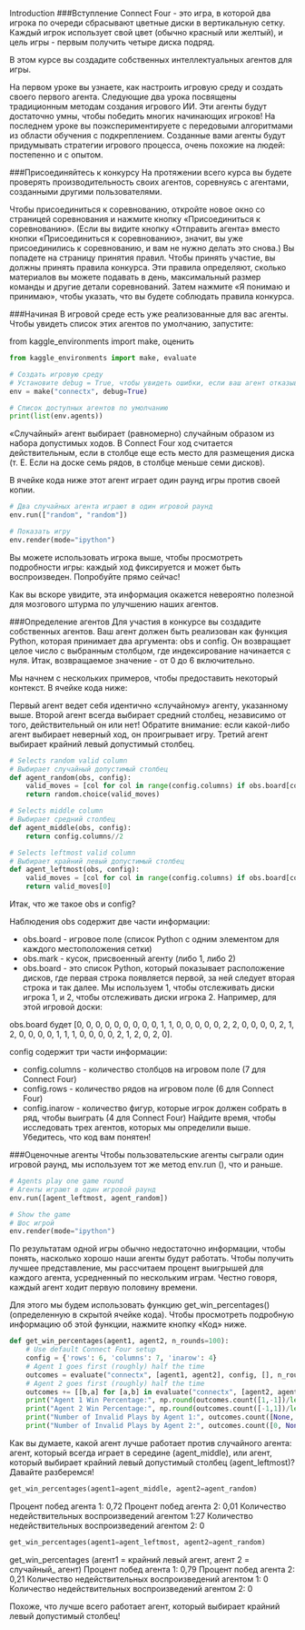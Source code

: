 Introduction
###Вступление
Connect Four - это игра, в которой два игрока по очереди сбрасывают цветные диски в вертикальную сетку. Каждый 
 игрок использует свой цвет (обычно красный или желтый), и цель игры - первым получить четыре диска подряд.


В этом курсе вы создадите собственных интеллектуальных агентов для игры.

На первом уроке вы узнаете, как настроить игровую среду и создать своего первого агента.
Следующие два урока посвящены традиционным методам создания игрового ИИ. Эти агенты будут достаточно умны, чтобы 
победить многих начинающих игроков!
На последнем уроке вы поэкспериментируете с передовыми алгоритмами из области обучения с подкреплением. Созданные 
вами агенты будут придумывать стратегии игрового процесса, очень похожие на людей: постепенно и с опытом.

###Присоединяйтесь к конкурсу
На протяжении всего курса вы будете проверять производительность своих агентов, соревнуясь с агентами, созданными 
другими пользователями.

Чтобы присоединиться к соревнованию, откройте новое окно со страницей соревнования и нажмите кнопку «Присоединиться 
к соревнованию». (Если вы видите кнопку «Отправить агента» вместо кнопки «Присоединиться к соревнованию», значит, 
вы уже присоединились к соревнованию, и вам не нужно делать это снова.)
Вы попадете на страницу принятия правил. Чтобы принять участие, вы должны принять правила конкурса. Эти правила 
определяют, сколько материалов вы можете подавать в день, максимальный размер команды и другие детали соревнований. 
Затем нажмите «Я понимаю и принимаю», чтобы указать, что вы будете соблюдать правила конкурса.

###Начиная
В игровой среде есть уже реализованные для вас агенты. Чтобы увидеть список этих агентов по умолчанию, запустите:

from kaggle_environments import make, оценить
```python
from kaggle_environments import make, evaluate

# Создать игровую среду
# Установите debug = True, чтобы увидеть ошибки, если ваш агент отказывается запускаться
env = make("connectx", debug=True)

# Список доступных агентов по умолчанию
print(list(env.agents))
```

«Случайный» агент выбирает (равномерно) случайным образом из набора допустимых ходов. В Connect Four ход считается 
действительным, если в столбце еще есть место для размещения диска (т. Е. Если на доске семь рядов, в столбце 
меньше семи дисков).

В ячейке кода ниже этот агент играет один раунд игры против своей копии.
```python
# Два случайных агента играют в один игровой раунд
env.run(["random", "random"])

# Показать игру
env.render(mode="ipython")
```
Вы можете использовать игрока выше, чтобы просмотреть подробности игры: каждый ход фиксируется и может быть 
 воспроизведен. Попробуйте прямо сейчас!

Как вы вскоре увидите, эта информация окажется невероятно полезной для мозгового штурма по улучшению наших агентов.

###Определение агентов
Для участия в конкурсе вы создадите собственных агентов.
Ваш агент должен быть реализован как функция Python, которая принимает два аргумента: obs и config. Он возвращает 
целое число с выбранным столбцом, где индексирование начинается с нуля. Итак, возвращаемое значение - от 0 до 6 
включительно.

Мы начнем с нескольких примеров, чтобы предоставить некоторый контекст. В ячейке кода ниже:

Первый агент ведет себя идентично «случайному» агенту, указанному выше.
Второй агент всегда выбирает средний столбец, независимо от того, действительный он или нет! Обратите внимание: если какой-либо агент выбирает неверный ход, он проигрывает игру.
Третий агент выбирает крайний левый допустимый столбец.

```python
# Selects random valid column
# Выбирает случайный допустимый столбец
def agent_random(obs, config):
    valid_moves = [col for col in range(config.columns) if obs.board[col] == 0]
    return random.choice(valid_moves)

# Selects middle column
# Выбирает средний столбец
def agent_middle(obs, config):
    return config.columns//2

# Selects leftmost valid column
# Выбирает крайний левый допустимый столбец
def agent_leftmost(obs, config):
    valid_moves = [col for col in range(config.columns) if obs.board[col] == 0]
    return valid_moves[0]
```
Итак, что же такое obs и config?

Наблюдения
obs содержит две части информации:

- obs.board - игровое поле (список Python с одним элементом для каждого местоположения сетки)
- obs.mark - кусок, присвоенный агенту (либо 1, либо 2)
- obs.board - это список Python, который показывает расположение дисков, где первая строка появляется первой, за ней 
следует вторая строка и так далее. Мы используем 1, чтобы отслеживать диски игрока 1, и 2, чтобы отслеживать диски 
игрока 2. Например, для этой игровой доски:


obs.board будет [0, 0, 0, 0, 0, 0, 0, 0, 0, 1, 1, 0, 0, 0, 0, 0, 2, 2, 0, 0, 0, 0, 2, 1, 2, 0, 0, 0, 0, 1, 1, 1, 0, 0, 0, 0, 2, 1, 2, 0, 2, 0].

config содержит три части информации:

- config.columns - количество столбцов на игровом поле (7 для Connect Four)
- config.rows - количество рядов на игровом поле (6 для Connect Four)
- config.inarow - количество фигур, которые игрок должен собрать в ряд, чтобы выиграть (4 для Connect Four)
Найдите время, чтобы исследовать трех агентов, которых мы определили выше. Убедитесь, что код вам понятен!

###Оценочные агенты
Чтобы пользовательские агенты сыграли один игровой раунд, мы используем тот же метод env.run (), что и раньше.
```python
# Agents play one game round
# Агенты играют в один игровой раунд
env.run([agent_leftmost, agent_random])

# Show the game
# Шос игрой
env.render(mode="ipython")
```
По результатам одной игры обычно недостаточно информации, чтобы понять, насколько хорошо наши агенты будут работать.
 Чтобы получить лучшее представление, мы рассчитаем процент выигрышей для каждого агента, усредненный по нескольким 
играм. Честно говоря, каждый агент ходит первую половину времени.

Для этого мы будем использовать функцию get_win_percentages() (определенную в скрытой ячейке кода). Чтобы 
 просмотреть подробную информацию об этой функции, нажмите кнопку «Код» ниже.

```python
def get_win_percentages(agent1, agent2, n_rounds=100):
    # Use default Connect Four setup
    config = {'rows': 6, 'columns': 7, 'inarow': 4}
    # Agent 1 goes first (roughly) half the time          
    outcomes = evaluate("connectx", [agent1, agent2], config, [], n_rounds//2)
    # Agent 2 goes first (roughly) half the time      
    outcomes += [[b,a] for [a,b] in evaluate("connectx", [agent2, agent1], config, [], n_rounds-n_rounds//2)]
    print("Agent 1 Win Percentage:", np.round(outcomes.count([1,-1])/len(outcomes), 2))
    print("Agent 2 Win Percentage:", np.round(outcomes.count([-1,1])/len(outcomes), 2))
    print("Number of Invalid Plays by Agent 1:", outcomes.count([None, 0]))
    print("Number of Invalid Plays by Agent 2:", outcomes.count([0, None]))
```

Как вы думаете, какой агент лучше работает против случайного агента: агент, который всегда играет в середине 
 (agent_middle), или агент, который выбирает крайний левый допустимый столбец (agent_leftmost)? Давайте разберемся!

```python
get_win_percentages(agent1=agent_middle, agent2=agent_random)
```
Процент побед агента 1: 0,72
Процент побед агента 2: 0,01
Количество недействительных воспроизведений агентом 1:27
Количество недействительных воспроизведений агентом 2: 0

```python
get_win_percentages(agent1=agent_leftmost, agent2=agent_random)
```
get_win_percentages (агент1 = крайний левый агент, агент 2 = случайный_ агент)
Процент побед агента 1: 0,79
Процент побед агента 2: 0,21
Количество недействительных воспроизведений агентом 1: 0
Количество недействительных воспроизведений агентом 2: 0

Похоже, что лучше всего работает агент, который выбирает крайний левый допустимый столбец! 

